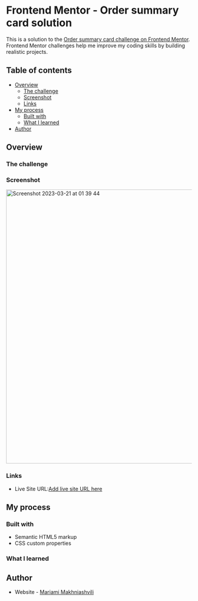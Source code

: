 # Frontend Mentor - Order summary card solution

This is a solution to the [Order summary card challenge on Frontend Mentor](https://www.frontendmentor.io/challenges/order-summary-component-QlPmajDUj). Frontend Mentor challenges help me improve my coding skills by building realistic projects. 

## Table of contents

- [Overview](#overview)
  - [The challenge](#the-challenge)
  - [Screenshot](#screenshot)
  - [Links](#links)
- [My process](#my-process)
  - [Built with](#built-with)
  - [What I learned](#what-i-learned)
- [Author](#author)

## Overview

### The challenge

### Screenshot
<img width="741" alt="Screenshot 2023-03-21 at 01 39 44" src="https://user-images.githubusercontent.com/117212859/226494576-d9c70dd7-3b51-4c01-9e38-9cb20176a6db.png">

### Links
- Live Site URL:[Add live site URL here](https://order-summary-mm.netlify.app/)

## My process

### Built with

- Semantic HTML5 markup
- CSS custom properties

### What I learned

## Author

- Website - [Mariami Makhniashvili](https://github.com/mariamo101)


